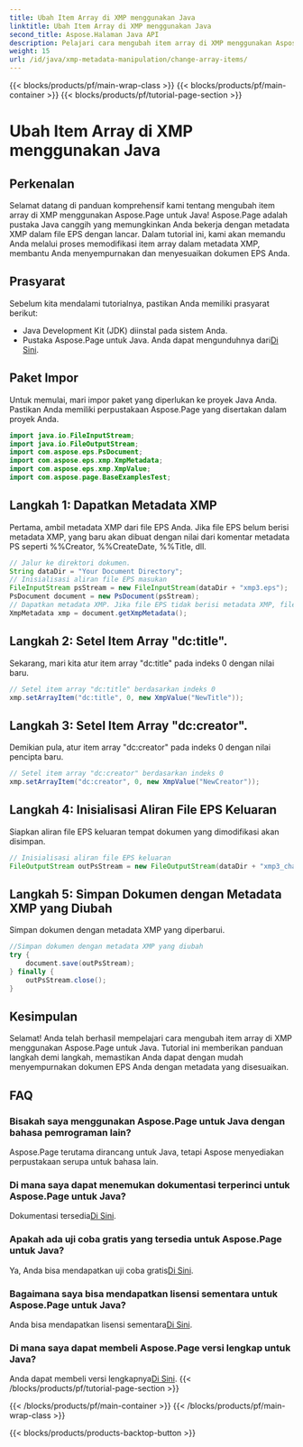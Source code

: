 ```yaml
---
title: Ubah Item Array di XMP menggunakan Java
linktitle: Ubah Item Array di XMP menggunakan Java
second_title: Aspose.Halaman Java API
description: Pelajari cara mengubah item array di XMP menggunakan Aspose.Page untuk Java. Ubah metadata dengan mudah menggunakan panduan langkah demi langkah kami. Sempurnakan dokumen EPS Anda sekarang!
weight: 15
url: /id/java/xmp-metadata-manipulation/change-array-items/
---
```


{{< blocks/products/pf/main-wrap-class >}}
{{< blocks/products/pf/main-container >}}
{{< blocks/products/pf/tutorial-page-section >}}

# Ubah Item Array di XMP menggunakan Java

## Perkenalan
Selamat datang di panduan komprehensif kami tentang mengubah item array di XMP menggunakan Aspose.Page untuk Java! Aspose.Page adalah pustaka Java canggih yang memungkinkan Anda bekerja dengan metadata XMP dalam file EPS dengan lancar. Dalam tutorial ini, kami akan memandu Anda melalui proses memodifikasi item array dalam metadata XMP, membantu Anda menyempurnakan dan menyesuaikan dokumen EPS Anda.
## Prasyarat
Sebelum kita mendalami tutorialnya, pastikan Anda memiliki prasyarat berikut:
- Java Development Kit (JDK) diinstal pada sistem Anda.
-  Pustaka Aspose.Page untuk Java. Anda dapat mengunduhnya dari[Di Sini](https://releases.aspose.com/page/java/).
## Paket Impor
Untuk memulai, mari impor paket yang diperlukan ke proyek Java Anda. Pastikan Anda memiliki perpustakaan Aspose.Page yang disertakan dalam proyek Anda.
```java
import java.io.FileInputStream;
import java.io.FileOutputStream;
import com.aspose.eps.PsDocument;
import com.aspose.eps.xmp.XmpMetadata;
import com.aspose.eps.xmp.XmpValue;
import com.aspose.page.BaseExamplesTest;

```
## Langkah 1: Dapatkan Metadata XMP
Pertama, ambil metadata XMP dari file EPS Anda. Jika file EPS belum berisi metadata XMP, yang baru akan dibuat dengan nilai dari komentar metadata PS seperti %%Creator, %%CreateDate, %%Title, dll.
```java
// Jalur ke direktori dokumen.
String dataDir = "Your Document Directory";
// Inisialisasi aliran file EPS masukan
FileInputStream psStream = new FileInputStream(dataDir + "xmp3.eps");
PsDocument document = new PsDocument(psStream);
// Dapatkan metadata XMP. Jika file EPS tidak berisi metadata XMP, file baru akan diisi dengan nilai dari komentar metadata PS.
XmpMetadata xmp = document.getXmpMetadata();
```
## Langkah 2: Setel Item Array "dc:title".
Sekarang, mari kita atur item array "dc:title" pada indeks 0 dengan nilai baru.
```java
// Setel item array "dc:title" berdasarkan indeks 0
xmp.setArrayItem("dc:title", 0, new XmpValue("NewTitle"));
```
## Langkah 3: Setel Item Array "dc:creator".
Demikian pula, atur item array "dc:creator" pada indeks 0 dengan nilai pencipta baru.
```java
// Setel item array "dc:creator" berdasarkan indeks 0
xmp.setArrayItem("dc:creator", 0, new XmpValue("NewCreator"));
```
## Langkah 4: Inisialisasi Aliran File EPS Keluaran
Siapkan aliran file EPS keluaran tempat dokumen yang dimodifikasi akan disimpan.
```java
// Inisialisasi aliran file EPS keluaran
FileOutputStream outPsStream = new FileOutputStream(dataDir + "xmp3_changed.eps");
```
## Langkah 5: Simpan Dokumen dengan Metadata XMP yang Diubah
Simpan dokumen dengan metadata XMP yang diperbarui.
```java
//Simpan dokumen dengan metadata XMP yang diubah
try {
    document.save(outPsStream);
} finally {
    outPsStream.close();
}
```
## Kesimpulan
Selamat! Anda telah berhasil mempelajari cara mengubah item array di XMP menggunakan Aspose.Page untuk Java. Tutorial ini memberikan panduan langkah demi langkah, memastikan Anda dapat dengan mudah menyempurnakan dokumen EPS Anda dengan metadata yang disesuaikan.

## FAQ
### Bisakah saya menggunakan Aspose.Page untuk Java dengan bahasa pemrograman lain?
Aspose.Page terutama dirancang untuk Java, tetapi Aspose menyediakan perpustakaan serupa untuk bahasa lain.
### Di mana saya dapat menemukan dokumentasi terperinci untuk Aspose.Page untuk Java?
 Dokumentasi tersedia[Di Sini](https://reference.aspose.com/page/java/).
### Apakah ada uji coba gratis yang tersedia untuk Aspose.Page untuk Java?
 Ya, Anda bisa mendapatkan uji coba gratis[Di Sini](https://releases.aspose.com/).
### Bagaimana saya bisa mendapatkan lisensi sementara untuk Aspose.Page untuk Java?
 Anda bisa mendapatkan lisensi sementara[Di Sini](https://purchase.aspose.com/temporary-license/).
### Di mana saya dapat membeli Aspose.Page versi lengkap untuk Java?
 Anda dapat membeli versi lengkapnya[Di Sini](https://purchase.aspose.com/buy).
{{< /blocks/products/pf/tutorial-page-section >}}

{{< /blocks/products/pf/main-container >}}
{{< /blocks/products/pf/main-wrap-class >}}

{{< blocks/products/products-backtop-button >}}
